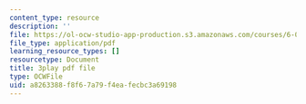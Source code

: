 ```yaml
---
content_type: resource
description: ''
file: https://ol-ocw-studio-app-production.s3.amazonaws.com/courses/6-0001-introduction-to-computer-science-and-programming-in-python-fall-2016/a8263388f8f67a79f4eafecbc3a69198_FlGjISF3l78.pdf
file_type: application/pdf
learning_resource_types: []
resourcetype: Document
title: 3play pdf file
type: OCWFile
uid: a8263388-f8f6-7a79-f4ea-fecbc3a69198
---
```


